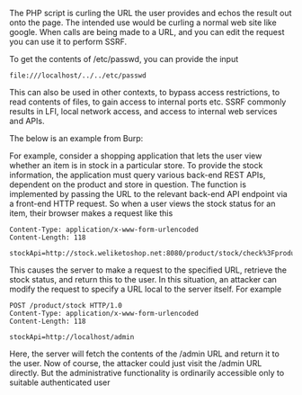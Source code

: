 The PHP script is curling the URL the user provides and echos the result out onto the page. The intended use would be curling a normal web site like google. When calls are being made to a URL, and you can edit the request you can use it to perform SSRF.

To get the contents of /etc/passwd, you can provide the input

```file:///localhost/../../etc/passwd```

This can also be used in other contexts, to bypass access restrictions, to read contents of files, to gain access to internal ports etc. SSRF commonly results in LFI, local network access, and access to internal web services and APIs.

The below is an example from Burp:

For example, consider a shopping application that lets the user view whether an item is in stock in a particular store. To provide the stock information, the application must query various back-end REST APIs, dependent on the product and store in question. The function is implemented by passing the URL to the relevant back-end API endpoint via a front-end HTTP request. So when a user views the stock status for an item, their browser makes a request like this

```POST /product/stock HTTP/1.0
Content-Type: application/x-www-form-urlencoded
Content-Length: 118

stockApi=http://stock.weliketoshop.net:8080/product/stock/check%3FproductId%3D6%26storeId%3D1
```

This causes the server to make a request to the specified URL, retrieve the stock status, and return this to the user.
In this situation, an attacker can modify the request to specify a URL local to the server itself. For example
```
POST /product/stock HTTP/1.0
Content-Type: application/x-www-form-urlencoded
Content-Length: 118

stockApi=http://localhost/admin
```
Here, the server will fetch the contents of the /admin URL and return it to the user.
Now of course, the attacker could just visit the /admin URL directly. But the administrative functionality is ordinarily accessible only to suitable authenticated user
